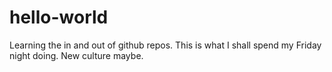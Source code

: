 # hello-world
Learning the in and out of github repos. This is what I shall spend my Friday night doing. New culture maybe.
